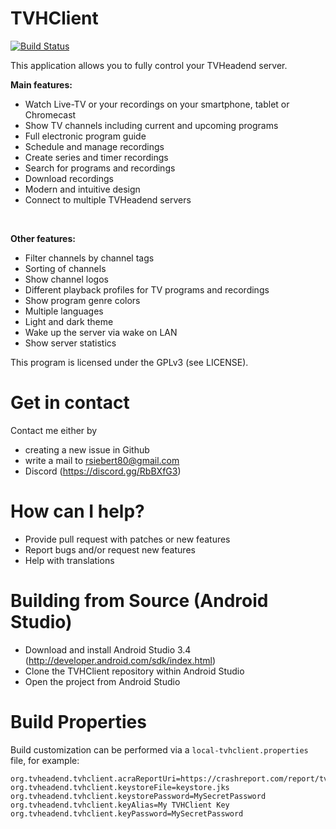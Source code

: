 # TVHClient

[![Build Status](https://travis-ci.org/rsiebert/TVHClient.svg?branch=develop)](https://travis-ci.org/rsiebert/TVHClient)

This application allows you to fully control your TVHeadend server. 

<b>Main features:</b>
* Watch Live-TV or your recordings on your smartphone, tablet or Chromecast
* Show TV channels including current and upcoming programs
* Full electronic program guide
* Schedule and manage recordings
* Create series and timer recordings
* Search for programs and recordings
* Download recordings
* Modern and intuitive design
* Connect to multiple TVHeadend servers
<br />

<b>Other features:</b>
* Filter channels by channel tags
* Sorting of channels
* Show channel logos
* Different playback profiles for TV programs and recordings
* Show program genre colors
* Multiple languages
* Light and dark theme
* Wake up the server via wake on LAN
* Show server statistics

This program is licensed under the GPLv3 (see LICENSE).

# Get in contact

Contact me either by
* creating a new issue in Github
* write a mail to rsiebert80@gmail.com
* Discord (https://discord.gg/RbBXfG3)

# How can I help?
    
* Provide pull request with patches or new features
* Report bugs and/or request new features
* Help with translations

# Building from Source (Android Studio)

* Download and install Android Studio 3.4 (http://developer.android.com/sdk/index.html)
* Clone the TVHClient repository within Android Studio
* Open the project from Android Studio

# Build Properties

Build customization can be performed via a `local-tvhclient.properties` file, for example:

    org.tvheadend.tvhclient.acraReportUri=https://crashreport.com/report/tvhclient
    org.tvheadend.tvhclient.keystoreFile=keystore.jks
    org.tvheadend.tvhclient.keystorePassword=MySecretPassword
    org.tvheadend.tvhclient.keyAlias=My TVHClient Key
    org.tvheadend.tvhclient.keyPassword=MySecretPassword
